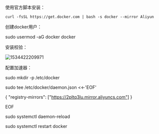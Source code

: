 使用官方脚本安装：

`curl -fsSL https://get.docker.com | bash -s docker --mirror Aliyun`

创建docker用户：

sudo usermod -aG docker docker

安装校验：

![1534422209971](D:\Manshy\OpenProject\MachineLearning\docs\assets\1534422209971.png)

配置加速器：

sudo mkdir -p /etc/docker 

sudo tee /etc/docker/daemon.json <<-'EOF' 

{ "registry-mirrors": ["https://2pltq3lu.mirror.aliyuncs.com"] } 

EOF 

sudo systemctl daemon-reload 

sudo systemctl restart docker 